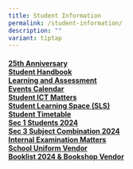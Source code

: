 ```yaml
---
title: Student Information
permalink: /student-information/
description: ""
variant: tiptap
---
```

<h4><a href="/student-information/25th-Anniversary/" rel="noopener noreferrer nofollow" target=""><u>25th Anniversary</u></a><u><br></u><a href="/student-information/student-handbook" rel="noopener noreferrer nofollow" target=""><u>Student Handbook</u></a><u><br></u><a href="/student-information/learning-and-assessment" rel="noopener noreferrer nofollow" target=""><u>Learning and Assessment</u></a><u><br></u><a href="/student-information/events-calendar" rel="noopener noreferrer nofollow" target=""><u>Events Calendar</u></a><u><br></u><a href="/student-information/student-ict-matters" rel="noopener noreferrer nofollow" target=""><u>Student ICT Matters</u></a><u><br></u><a href="/student-information/student-learning-space-sls" rel="noopener noreferrer nofollow" target=""><u>Student Learning Space (SLS)</u></a><u><br></u><a href="/student-information/student-timetable" rel="noopener noreferrer nofollow" target=""><u>Student Timetable</u></a><u><br></u><a href="/student-information/sec-1-students-2024" rel="noopener noreferrer nofollow" target=""><u>Sec 1 Students 2024</u></a><u><br></u><a href="/student-information/sec-3-subject-combination-2024/" rel="noopener noreferrer nofollow" target=""><u>Sec 3 Subject Combination 2024</u></a><u><br></u><a href="/student-information/internal-examination-matters" rel="noopener noreferrer nofollow" target=""><u>Internal Examination Matters</u></a><u><br></u><a href="/student-information/uniform-vendor" rel="noopener noreferrer nofollow" target=""><u>School Uniform Vendor</u></a><u><br></u><a href="/student-information/booklist-2024-n-bookshop-vendor" rel="noopener noreferrer nofollow" target=""><u>Booklist 2024 &amp; Bookshop Vendor</u></a><u><br></u></h4>
<p></p>